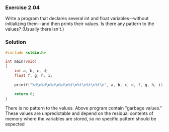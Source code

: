 ### Exercise 2.04

Write a program that declares several int and float variables--without initializing them--and then prints their values. Is there any pattern to the values? (Usually there isn't.)

### Solution

```c
#include <stdio.h>

int main(void) 
{
    int a, b, c, d;
    float f, g, h, i;
    
    printf("%d\n%d\n%d\n%d\n%f\n%f\n%f\n%f\n", a, b, c, d, f, g, h, i);

    return 0;
}
```

There is no pattern to the values. Above program contain "garbage values." These values are unpredictable and depend on the residual contents of memory where the variables are stored, so no specific pattern should be expected